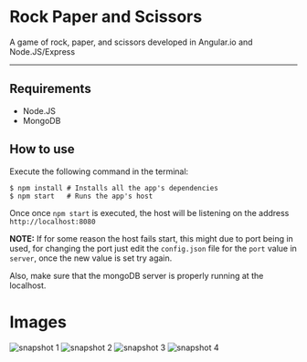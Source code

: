 # Rock Paper and Scissors
A game of rock, paper, and scissors developed in Angular.io and Node.JS/Express

* * *

## Requirements
- Node.JS
- MongoDB

## How to use

Execute the following command in the terminal:

```SH
$ npm install # Installs all the app's dependencies
$ npm start   # Runs the app's host
```

Once once `npm start` is executed, the host will be listening on the address `http://localhost:8080`

**NOTE:** If for some reason the host fails start, this might due to port being in used, for changing the port just edit the `config.json` file for the `port` value in `server`, once the new value is set try again.

Also, make sure that the mongoDB server is properly running at the localhost.

# Images

![snapshot 1](https://i.imgur.com/DH8dsy9.png)
![snapshot 2](https://i.imgur.com/Nt5gkUH.png)
![snapshot 3](https://i.imgur.com/32V1ZgK.png)
![snapshot 4](https://i.imgur.com/Wy1B0qO.png)
